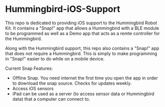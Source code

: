 # Hummingbird-iOS-Support

This repo is dedicated to providing iOS support to the Hummingbird Robot Kit. 
It contains a "Snap!" app that allows a Hummingbird with a BLE module to be programmed as well as a Demo app that acts as a remte controller for the Hummingbird.

Along with the Hummingbird support, this repo also contains a "Snap!" app that does not require a Hummingbird. This is simply to make programming in "Snap!" easier to do while on a mobile device.

Current Snap Features: 
+ Offline Snap. You need internet the first time you open the app in order to download the snap source. Checks for updates weekly. 
+ Access iOS sensors 
+ iPad can be used as a server (to access sensor data or Hummingbird data) that a computer can connect to.
